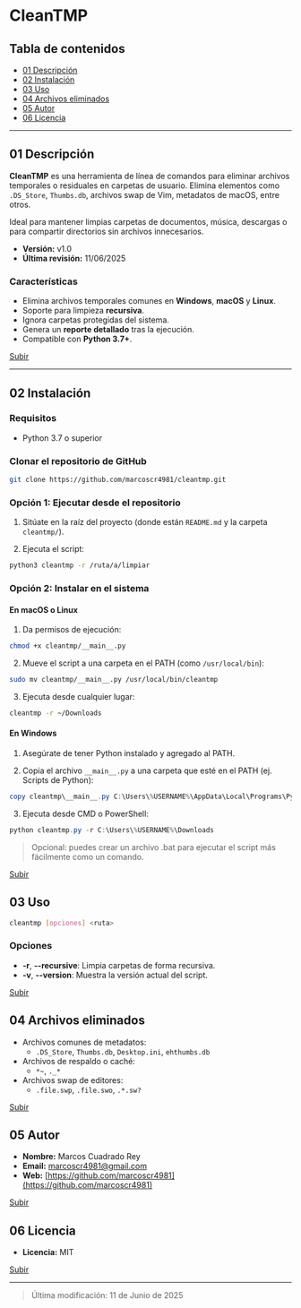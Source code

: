 # CleanTMP

## Tabla de contenidos

- [01 Descripción](#01-descripción)
- [02 Instalación](#02-instalación)
- [03 Uso](#03-uso)
- [04 Archivos eliminados](#04-archivos-eliminados)
- [05 Autor](#05-autor)
- [06 Licencia](#06-licencia)

---

## 01 Descripción

**CleanTMP** es una herramienta de línea de comandos para eliminar archivos temporales o residuales en carpetas de usuario. Elimina elementos como `.DS_Store`, `Thumbs.db`, archivos swap de Vim, metadatos de macOS, entre otros.

Ideal para mantener limpias carpetas de documentos, música, descargas o para compartir directorios sin archivos innecesarios.

- **Versión:** v1.0  
- **Última revisión:** 11/06/2025  

### Características

- Elimina archivos temporales comunes en **Windows**, **macOS** y **Linux**.
- Soporte para limpieza **recursiva**.
- Ignora carpetas protegidas del sistema.
- Genera un **reporte detallado** tras la ejecución.
- Compatible con **Python 3.7+**.

[Subir](#tabla-de-contenidos)

---

## 02 Instalación

### Requisitos

- Python 3.7 o superior

### Clonar el repositorio de GitHub

```bash
git clone https://github.com/marcoscr4981/cleantmp.git
```

### Opción 1: Ejecutar desde el repositorio

1. Sitúate en la raíz del proyecto (donde están `README.md` y la carpeta `cleantmp/`).

2. Ejecuta el script:

```bash
python3 cleantmp -r /ruta/a/limpiar
```

### Opción 2: Instalar en el sistema

#### En macOS o Linux

1. Da permisos de ejecución:

```bash
chmod +x cleantmp/__main__.py
```

2. Mueve el script a una carpeta en el PATH (como `/usr/local/bin`):

```bash
sudo mv cleantmp/__main__.py /usr/local/bin/cleantmp
```

3. Ejecuta desde cualquier lugar:

```bash
cleantmp -r ~/Downloads
```

#### En Windows

1. Asegúrate de tener Python instalado y agregado al PATH.

2. Copia el archivo `__main__.py` a una carpeta que esté en el PATH (ej. Scripts de Python):

```powershell
copy cleantmp\__main__.py C:\Users\%USERNAME%\AppData\Local\Programs\Python\Python311\Scripts\cleantmp.py
```

3. Ejecuta desde CMD o PowerShell:

```powershell
python cleantmp.py -r C:\Users\%USERNAME%\Downloads
```

> Opcional: puedes crear un archivo .bat para ejecutar el script más fácilmente como un comando.

[Subir](#)

## 03 Uso

```bash
cleantmp [opciones] <ruta>
```

### Opciones

- **-r**, **--recursive**: Limpia carpetas de forma recursiva.
- **-v**, **--version**: Muestra la versión actual del script.

[Subir](#)

## 04 Archivos eliminados

- Archivos comunes de metadatos:
  - `.DS_Store`, `Thumbs.db`, `Desktop.ini`, `ehthumbs.db`
- Archivos de respaldo o caché:
  - `*~`, `._*`
- Archivos swap de editores:
  - `.file.swp`, `.file.swo`, `.*.sw?`

[Subir](#)

## 05 Autor

- **Nombre:** Marcos Cuadrado Rey
- **Email:** [marcoscr4981@gmail.com](mailto:marcoscr4981@gmail.com)
- **Web:** [https://github.com/marcoscr4981](https://github.com/marcoscr4981)

[Subir](#)

## 06 Licencia

- **Licencia:** MIT

[Subir](#)

---

> Última modificación: 11 de Junio de 2025